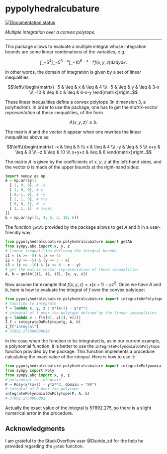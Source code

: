 # pypolyhedralcubature

<!-- badges: start -->
[![Documentation status](https://readthedocs.org/projects/pypolyhedralcubature/badge/)](http://pypolyhedralcubature.readthedocs.io)
<!-- badges: end -->

*Multiple integration over a convex polytope.*

___

This package allows to evaluate a multiple integral whose integration 
bounds are some linear combinations of the variables, e.g.

$$\int\_{-5}^4\int\_{-5}^{3-x}\int\_{-10}^{6-x-y} f(x, y, z) \text{d}z \text{d}y \text{d}x.$$

In other words, the domain of integration is given by a set of linear 
inequalities:

$$\left\{\begin{matrix} -5  & \leq & x & \leq & 4 \\\ -5  & \leq & y & \leq & 3-x \\\ -10 & \leq & z & \leq & 6-x-y \end{matrix}\right..$$

These linear inequalities define a convex polytope (in dimension 3, a 
polyhedron). 
In order to use the package, one has to get the *matrix-vector representation* 
of these inequalities, of the form

$$A {(x,y,z)}' \leqslant b.$$

The matrix $A$ and the vector $b$ appear when one rewrites the linear 
inequalities above as:

$$\left\{\begin{matrix} -x & \leq & 5 \\\ x & \leq & 4 \\\ -y & \leq & 5 \\\ x+y & \leq & 3 \\\ -z & \leq & 10 \\\ x+y+z & \leq & 6 \end{matrix}\right..$$

The matrix $A$ is given by the coefficients of $x$, $y$, $z$ at the 
left-hand sides, and the vector $b$ is made of the upper bounds at the 
right-hand sides:

```python
import numpy as np
A = np.array([
  [-1, 0, 0], # -x
  [ 1, 0, 0], # x
  [ 0,-1, 0], # -y
  [ 1, 1, 0], # x+y
  [ 0, 0,-1], # -z
  [ 1, 1, 1]  # x+y+z
])
b = np.array([5, 4, 5, 3, 10, 6])
```

The function `getAb` provided by the package allows to get $A$ and $b$ in a 
user-friendly way:

```python
from pypolyhedralcubature.polyhedralcubature import getAb
from sympy.abc import x, y, z
# linear inequalities defining the integral bounds
i1 = (x >= -5) & (x <= 4)
i2 = (y >= -5) & (y <= 3 - x)
i3 = (z >= -10) & (z <= 6 - x - y)
# get the matrix-vector representation of these inequalities
A, b = getAb([i1, i2, i3], [x, y, z])
```

Now assume for example that $f(x,y,z) = x(x+1) - yz^2$. Once we have $A$ and 
$b$, here is how to evaluate the integral of $f$ over the convex polytope:

```python
from pypolyhedralcubature.polyhedralcubature import integrateOnPolytope
# function to integrate
f = lambda x, y, z : x*(x+1) - y*z**2
# integral of f over the polytope defined by the linear inequalities
g = lambda v : f(v[0], v[1], v[2])
I_f = integrateOnPolytope(g, A, b)
I_f["integral"]
# 57892.275000000016
```

In the case when the function to be integrated is, as in our current example, 
a polynomial function, it is better to use the `integratePolynomialOnPolytope` 
function provided by the package. This function implements a procedure 
calculating the exact value of the integral. Here is how to use it:

```python
from pypolyhedralcubature.polyhedralcubature import integratePolynomialOnPolytope
from sympy import Poly
from sympy.abc import x, y, z
# polynomial to integrate
P = Poly(x*(x+1) - y*z**2, domain = "RR")
# integral of P over the polytope 
integratePolynomialOnPolytope(P, A, b)
# 57892.2750000001
```

Actually the exact value of the integral is $57892.275$, so there is a slight 
numerical error in the procedure.


## Acknowledgments

I am grateful to the StackOverflow user @Davide_sd for the help he provided 
regarding the `getAb` function.
  